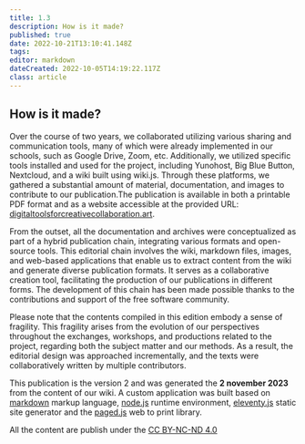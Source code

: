 ```yaml
---
title: 1.3
description: How is it made?
published: true
date: 2022-10-21T13:10:41.148Z
tags: 
editor: markdown
dateCreated: 2022-10-05T14:19:22.117Z
class: article
---
```


## How is it made?

Over the course of two years, we collaborated utilizing various sharing
and communication tools, many of which were already implemented in our
schools, such as Google Drive, Zoom, etc. Additionally, we utilized
specific tools installed and used for the project, including Yunohost,
Big Blue Button, Nextcloud, and a wiki built using wiki.js. Through
these platforms, we gathered a substantial amount of material,
documentation, and images to contribute to our publication.The
publication is available in both a printable PDF format and as a website
accessible at the provided URL: [digitaltoolsforcreativecollaboration.art](https://digitaltoolsforcreativecollaboration.art).

From the outset, all the documentation and archives were conceptualized
as part of a hybrid publication chain, integrating various formats and
open-source tools. This editorial chain involves the wiki, markdown
files, images, and web-based applications that enable us to extract
content from the wiki and generate diverse publication formats. It
serves as a collaborative creation tool, facilitating the production of
our publications in different forms. The development of this chain has
been made possible thanks to the contributions and support of the free
software community.

Please note that the contents compiled in this edition embody a sense of
fragility. This fragility arises from the evolution of our perspectives
throughout the exchanges, workshops, and productions related to the
project, regarding both the subject matter and our methods. As a result,
the editorial design was approached incrementally, and the texts were
collaboratively written by multiple contributors.

This publication is the version 2 and was generated the **2 november 2023** from the content of our wiki.
A custom application was built based on [markdown](https://www.markdownguide.org/) markup language, [node.js](https://nodejs.org/en) runtime environment, 
[eleventy.js](https://www.11ty.dev/) static site generator and the [paged.js](https://pagedjs.org/) web to print library. 

All the content are publish under the [CC BY-NC-ND 4.0](https://creativecommons.org/licenses/by-nc-nd/4.0/) 
